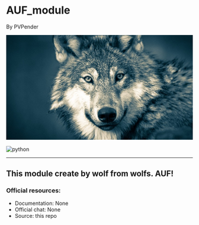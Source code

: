 AUF_module
=====================

By PVPender

![5dc1288902e8bd657e2f3d9c.jpg](5dc1288902e8bd657e2f3d9c.jpg)

![python](https://badgen.net/badge/python/3.8.3/blue)

---
This module create by wolf from wolfs. AUF!
---
### **Official resources:**
- Documentation: None
- Official chat: None
- Source: this repo
